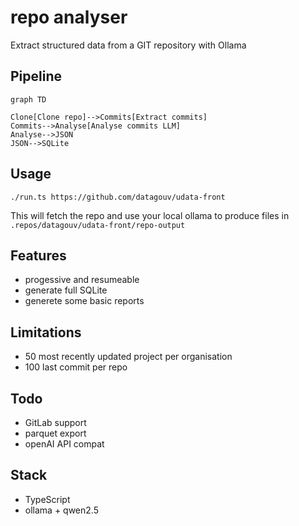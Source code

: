 # repo analyser

Extract structured data from a GIT repository with Ollama

## Pipeline

```mermaid
graph TD

Clone[Clone repo]-->Commits[Extract commits]
Commits-->Analyse[Analyse commits LLM]
Analyse-->JSON
JSON-->SQLite
```

## Usage

`./run.ts https://github.com/datagouv/udata-front`

This will fetch the repo and use your local ollama to produce files in `.repos/datagouv/udata-front/repo-output`

## Features

- progessive and resumeable
- generate full SQLite
- generete some basic reports

## Limitations

- 50 most recently updated project per organisation
- 100 last commit per repo

## Todo

- GitLab support
- parquet export
- openAI API compat

## Stack

- TypeScript
- ollama + qwen2.5
